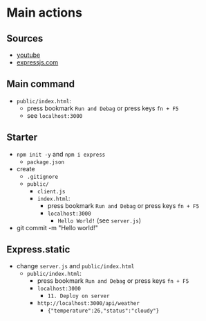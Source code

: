# Main actions

## Sources

* [youtube](https://youtu.be/GOHUi53UDLc?si=qyUNBcYyx4UAqLFY)
* [expressjs.com](https://expressjs.com/ru/starter/hello-world.html)

## Main command

* `public/index.html`:
  *  press bookmark `Run and Debag` or press keys `fn + F5`
    * see `localhost:3000`

## Starter

* `npm init -y` and `npm i express`
  * `package.json`
* create
  * `.gitignore`
  * `public/`
    * `client.js`
    * `index.html`:
      *  press bookmark `Run and Debag` or press keys `fn + F5`
        * `localhost:3000`
          * `Hello World!` (see `server.js`)
* git commit -m "Hello world!"

## Express.static

* change `server.js` and `public/index.html`
  * `public/index.html`:
    *  press bookmark `Run and Debag` or press keys `fn + F5`
      * `localhost:3000`
        * `11. Deploy on server`
      * `http://localhost:3000/api/weather`
        * `{"temperature":26,"status":"cloudy"}`

